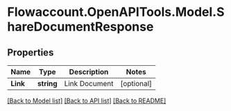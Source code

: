 
# Flowaccount.OpenAPITools.Model.ShareDocumentResponse

## Properties

Name | Type | Description | Notes
------------ | ------------- | ------------- | -------------
**Link** | **string** | Link Document | [optional] 

[[Back to Model list]](../README.md#documentation-for-models)
[[Back to API list]](../README.md#documentation-for-api-endpoints)
[[Back to README]](../README.md)

